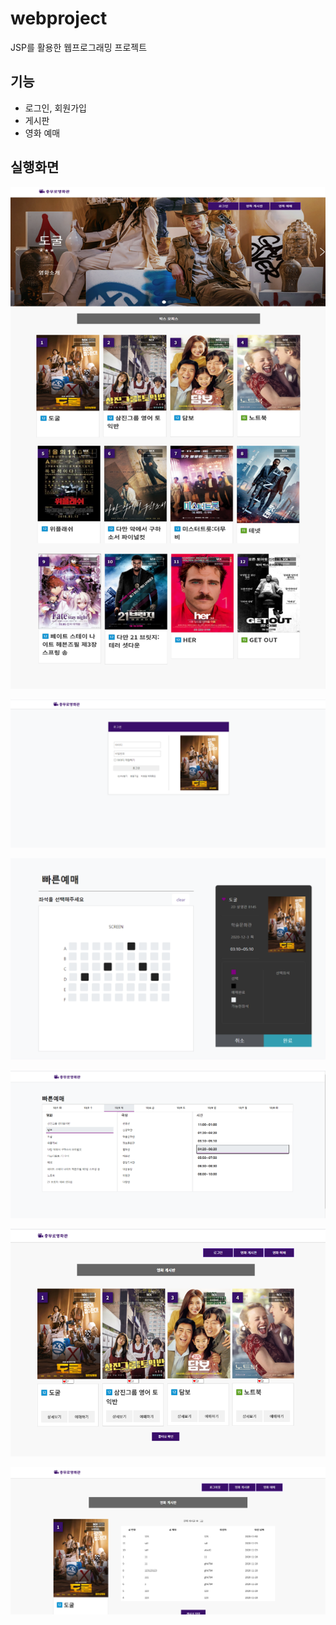 # webproject
JSP를 활용한 웹프로그래밍 프로젝트

## 기능
- 로그인, 회원가입   
- 게시판   
- 영화 예매   

## 실행화면
![screenshot](./WebContent/assets/img/screenshot0.png) 

![screenshot](./WebContent/assets/img/screenshot2.PNG)

![screenshot](./WebContent/assets/img/screenshot6.png)

![screenshot](./WebContent/assets/img/screenshot3.PNG)

![screenshot](./WebContent/assets/img/screenshot7.png)

![screenshot](./WebContent/assets/img/screenshot4.PNG)
